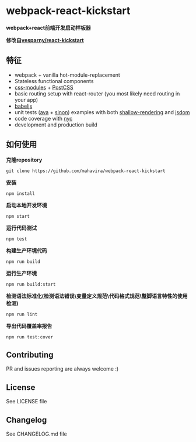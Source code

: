 # webpack-react-kickstart
**webpack+react前端开发启动样板器**

**修改自[vesparny/react-kickstart](https://github.com/vesparny/react-kickstart)**

## 特征
* webpack + vanilla hot-module-replacement
* Stateless functional components
* [css-modules](https://github.com/css-modules/css-modules/) + [PostCSS](https://github.com/postcss/postcss)
* basic routing setup with react-router (you most likely need routing in your app)
* [babeljs](https://babeljs.io/)
* unit tests ([ava](https://github.com/sindresorhus/ava) + [sinon](http://sinonjs.org/)) examples with both [shallow-rendering](https://facebook.github.io/react/docs/test-utils.html#shallow-rendering) and [jsdom](https://github.com/tmpvar/jsdom)
* code coverage with [nyc](https://github.com/bcoe/nyc)
* development and production build

## 如何使用

**克隆repository**
```
git clone https://github.com/mahavira/webpack-react-kickstart
```

**安装**
```
npm install
```

**启动本地开发环境**
```
npm start
```

**运行代码测试**
```
npm test
```

**构建生产环境代码**
```
npm run build
```

**运行生产环境**
```
npm run build:start
```

**检测语法标准化(检测语法错误\变量定义规范\代码格式规范\蹩脚语言特性的使用检测)**
```
npm run lint
```

**导出代码覆盖率报告**
```
npm run test:cover
```

## Contributing

PR and issues reporting are always welcome :)

## License

See LICENSE file

## Changelog

See CHANGELOG.md file
